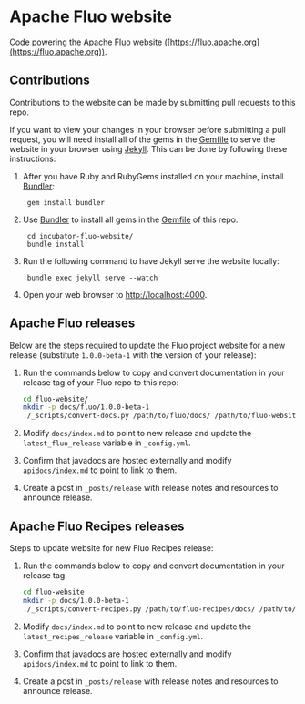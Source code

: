# Apache Fluo website

Code powering the Apache Fluo website ([https://fluo.apache.org](https://fluo.apache.org)).

## Contributions

Contributions to the website can be made by submitting pull requests to this repo.

If you want to view your changes in your browser before submitting a pull request, 
you will need install all of the gems in the [Gemfile] to serve the website in your
browser using [Jekyll]. This can be done by following these instructions:

1. After you have Ruby and RubyGems installed on your machine, install [Bundler]:

        gem install bundler

2. Use [Bundler] to install all gems in the [Gemfile] of this repo.

        cd incubator-fluo-website/
        bundle install

3. Run the following command to have Jekyll serve the website locally:

        bundle exec jekyll serve --watch

4. Open your web browser to [http://localhost:4000](http://localhost:4000).

## Apache Fluo releases

Below are the steps required to update the Fluo project website for a new release 
(substitute `1.0.0-beta-1` with the version of your release):

1. Run the commands below to copy and convert documentation in your release tag of
   your Fluo repo to this repo:

    ```bash
    cd fluo-website/
    mkdir -p docs/fluo/1.0.0-beta-1
    ./_scripts/convert-docs.py /path/to/fluo/docs/ /path/to/fluo-website/docs/fluo/1.0.0-beta-1/
    ```

2. Modify `docs/index.md` to point to new release and update the `latest_fluo_release` 
   variable in `_config.yml`.

3. Confirm that javadocs are hosted externally and modify `apidocs/index.md` to point to link to them.

4. Create a post in `_posts/release` with release notes and resources to announce release.

## Apache Fluo Recipes releases

Steps to update website for new Fluo Recipes release:

1. Run the commands below to copy and convert documentation in your release tag.

    ```bash
    cd fluo-website
    mkdir -p docs/1.0.0-beta-1
    ./_scripts/convert-recipes.py /path/to/fluo-recipes/docs/ /path/to/fluo-website/docs/fluo-recipes/1.0.0-beta-1/
    ```

2. Modify `docs/index.md` to point to new release and update the `latest_recipes_release` variable in `_config.yml`.

3. Confirm that javadocs are hosted externally and modify `apidocs/index.md` to point to link to them.

4. Create a post in `_posts/release` with release notes and resources to announce release.

[Jekyll]: http://jekyllrb.com/
[Bundler]: http://bundler.io/
[Gemfile]: Gemfile
[instructions]: http://jekyllrb.com/docs/installation/
